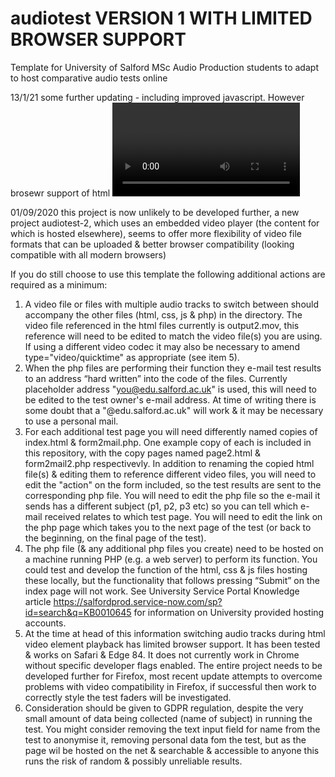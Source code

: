 # audiotest VERSION 1 WITH LIMITED BROWSER SUPPORT
Template for University of Salford MSc Audio Production students to adapt to host comparative audio tests online

13/1/21 some further updating - including improved javascript. However brosewr support of html <video> audioTracks seems to be receding, rather than increasing. W3 Schools compatability table now shows "no support" for all broswers except "old" Edge (v11). Tested as working in new Edge (v87) with developer flag enabled.

01/09/2020 this project is now unlikely to be developed further, a new project audiotest-2, which uses an embedded video player (the content for which is hosted elsewhere), seems to offer more flexibility of video file formats that can be uploaded & better browser compatibility (looking compatible with all modern browsers)

If you do still choose to use this template the following additional actions are required as a minimum:
1. A video file or files with multiple audio tracks to switch between should accompany the other files (html, css, js & php) in the directory. The video file referenced in the html files currently is output2.mov, this reference will need to be edited to match the video file(s) you are using. If using a different video codec it may also be necessary to amend type="video/quicktime" as appropriate (see item 5).
2. When the php files are performing their function they e-mail test results to an address “hard written” into the code of the files. Currently placeholder address "you@edu.salford.ac.uk" is used, this will need to be edited to the test owner's e-mail address. At time of writing there is some doubt that a "@edu.salford.ac.uk" will work & it may be necessary to use a personal mail.
3. For each additional test page you will need differently named copies of index.html & form2mail.php. One example copy of each is included in this repository, with the copy pages named page2.html & form2mail2.php respectivevly. In addition to renaming the copied html file(s) & editing them to reference different video files, you will need to edit the "action" on the form included, so the test results are sent to the corresponding php file. You will need to edit the php file so the e-mail it sends has a different subject (p1, p2, p3 etc) so you can tell which e-mail received relates to which test page. You will need to edit the link on the php page which takes you to the next page of the test (or back to the beginning, on the final page of the test).
4. The php file (& any additional php files you create) need to be hosted on a machine running PHP (e.g. a web server) to perform its function. You could test and develop the function of the html, css & js files hosting these locally, but the functionality that follows pressing “Submit” on the index page will not work. See University Service Portal Knowledge article https://salfordprod.service-now.com/sp?id=search&q=KB0010645 for information on University provided hosting accounts.
5. At the time at head of this information switching audio tracks during html video element playback has limited browser support. It has been tested & works on Safari & Edge 84. It does not currently work in Chrome without specific developer flags enabled. The entire project needs to be developed further for Firefox, most recent update attempts to overcome problems with video compatibility in Firefox, if successful then work to correctly style the test faders will be investigated.
6. Consideration should be given to GDPR regulation, despite the very small amount of data being collected (name of subject) in running the test. You might consider removing the text input field for name from the test to anonymise it, removing personal data fom the test, but as the page wil be hosted on the net & searchable & accessible to anyone this runs the risk of random & possibly unreliable results.
